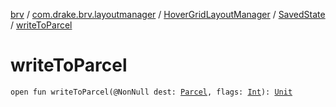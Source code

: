 [brv](../../../index.md) / [com.drake.brv.layoutmanager](../../index.md) / [HoverGridLayoutManager](../index.md) / [SavedState](index.md) / [writeToParcel](./write-to-parcel.md)

# writeToParcel

`open fun writeToParcel(@NonNull dest: `[`Parcel`](https://developer.android.com/reference/android/os/Parcel.html)`, flags: `[`Int`](https://kotlinlang.org/api/latest/jvm/stdlib/kotlin/-int/index.html)`): `[`Unit`](https://kotlinlang.org/api/latest/jvm/stdlib/kotlin/-unit/index.html)